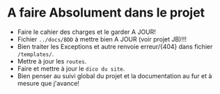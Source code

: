 # A faire Absolument dans le projet

* Faire le cahier des charges et le garder A JOUR!
* Fichier ```../docs/BDD``` à mettre bien A JOUR (voir projet JB)!!!  
* Bien traiter les Exceptions et autre renvoie erreur/{404} dans fichier ```/templates/```.
* Mettre à jour les ```routes```.
* Faire et mettre à jour le ```dico du site```.
* Bien penser au suivi global du projet et la documentation au fur et à mesure que j'avance!
